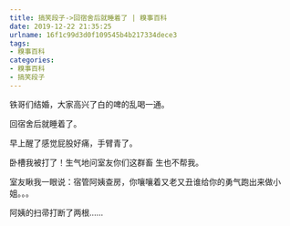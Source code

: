 ```yaml
---
title: 搞笑段子->回宿舍后就睡着了 | 糗事百科
date: 2019-12-22 21:35:25
urlname: 16f1c99d3d0f109545b4b217334dece3
tags: 
- 糗事百科
categories:
- 糗事百科
- 搞笑段子
---
```

铁哥们结婚，大家高兴了白的啤的乱喝一通。

回宿舍后就睡着了。

早上醒了感觉屁股好痛，手臂青了。

卧槽我被打了！生气地问室友你们这群畜 生也不帮我。

室友瞅我一眼说：宿管阿姨查房，你嚷嚷着又老又丑谁给你的勇气跑出来做小 姐。。。

阿姨的扫帚打断了两根……


